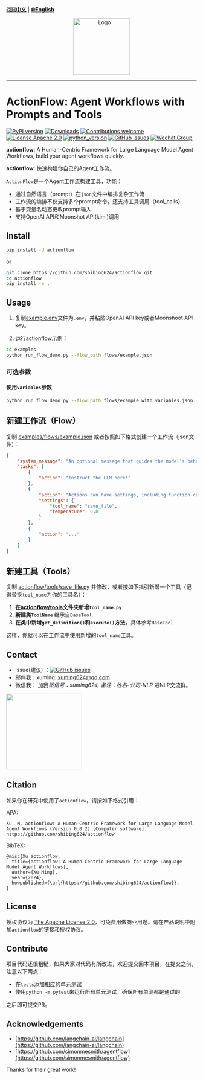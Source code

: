 [**🇨🇳中文**](https://github.com/shibing624/actionflow/blob/main/README.md) | [**🌐English**](https://github.com/shibing624/actionflow/blob/main/README_EN.md)

<div align="center">
  <a href="https://github.com/shibing624/actionflow">
    <img src="https://raw.githubusercontent.com/shibing624/actionflow/main/docs/logo.png" height="150" alt="Logo">
  </a>
</div>

-----------------

# ActionFlow: Agent Workflows with Prompts and Tools
[![PyPI version](https://badge.fury.io/py/actionflow.svg)](https://badge.fury.io/py/actionflow)
[![Downloads](https://static.pepy.tech/badge/actionflow)](https://pepy.tech/project/actionflow)
[![Contributions welcome](https://img.shields.io/badge/contributions-welcome-brightgreen.svg)](CONTRIBUTING.md)
[![License Apache 2.0](https://img.shields.io/badge/license-Apache%202.0-blue.svg)](LICENSE)
[![python_version](https://img.shields.io/badge/Python-3.5%2B-green.svg)](requirements.txt)
[![GitHub issues](https://img.shields.io/github/issues/shibing624/actionflow.svg)](https://github.com/shibing624/actionflow/issues)
[![Wechat Group](https://img.shields.io/badge/wechat-group-green.svg?logo=wechat)](#Contact)


**actionflow**: A Human-Centric Framework for Large Language Model Agent Workflows, build your agent workflows quickly. 

**actionflow**: 快速构建你自己的Agent工作流。

`ActionFlow`是一个Agent工作流构建工具，功能：

- 通过自然语言（prompt）在`json`文件中编排复杂工作流
- 工作流的编排不仅支持多个prompt命令，还支持工具调用（tool_calls）
- 基于变量名动态更改prompt输入
- 支持OpenAI API和Moonshot API(kimi)调用

## Install

```bash
pip install -U actionflow
```

or

```bash
git clone https://github.com/shibing624/actionflow.git
cd actionflow
pip install -e .
```

## Usage

1. 复制[example.env](https://github.com/shibing624/actionflow/blob/main/example.env)文件为`.env`，并粘贴OpenAI API key或者Moonshoot API key。

2. 运行actionflow示例：

```bash
cd examples
python run_flow_demo.py --flow_path flows/example.json
```
### 可选参数

#### 使用`variables`参数

```bash
python run_flow_demo.py --flow_path flows/example_with_variables.json --variables 'market=college students' 'price_point=$50'
```


## 新建工作流（Flow）

复制 [examples/flows/example.json](https://github.com/shibing624/actionflow/blob/main/examples/flows/example.json) 或者按照如下格式创建一个工作流（json文件）：

```json
{
    "system_message": "An optional message that guides the model's behavior.",
    "tasks": [
        {
            "action": "Instruct the LLM here!"
        },
        {
            "action": "Actions can have settings, including function calls and temperature, like so:",
            "settings": {
                "tool_name": "save_file",
                "temperature": 0.8
            }
        },
        {
            "action": "..."
        }
    ]
}
```

## 新建工具（Tools）

复制 [actionflow/tools/save_file.py](https://github.com/shibing624/actionflow/blob/main/actionflow/tools/save_file.py) 并修改，或者按如下指引新增一个工具（记得替换`tool_name`为你的工具名）：
1. **在[actionflow/tools](https://github.com/shibing624/actionflow/tree/main/actionflow/tools)文件夹新增`tool_name.py`**
2. **新建类`ToolName`** 继承自`BaseTool`
3. **在类中新增`get_definition()`和`execute()`方法**，具体参考`BaseTool`

这样，你就可以在工作流中使用新增的`tool_name`工具。 

## Contact

- Issue(建议)
  ：[![GitHub issues](https://img.shields.io/github/issues/shibing624/actionflow.svg)](https://github.com/shibing624/actionflow/issues)
- 邮件我：xuming: xuming624@qq.com
- 微信我： 加我*微信号：xuming624, 备注：姓名-公司-NLP* 进NLP交流群。

<img src="https://github.com/shibing624/actionflow/blob/main/docs/wechat.jpeg" width="200" />

## Citation

如果你在研究中使用了`actionflow`，请按如下格式引用：

APA:

```
Xu, M. actionflow: A Human-Centric Framework for Large Language Model Agent Workflows (Version 0.0.2) [Computer software]. https://github.com/shibing624/actionflow
```

BibTeX:

```
@misc{Xu_actionflow,
  title={actionflow: A Human-Centric Framework for Large Language Model Agent Workflows},
  author={Xu Ming},
  year={2024},
  howpublished={\url{https://github.com/shibing624/actionflow}},
}
```

## License

授权协议为 [The Apache License 2.0](/LICENSE)，可免费用做商业用途。请在产品说明中附加`actionflow`的链接和授权协议。

## Contribute

项目代码还很粗糙，如果大家对代码有所改进，欢迎提交回本项目，在提交之前，注意以下两点：

- 在`tests`添加相应的单元测试
- 使用`python -m pytest`来运行所有单元测试，确保所有单测都是通过的

之后即可提交PR。

## Acknowledgements 

- [https://github.com/langchain-ai/langchain](https://github.com/langchain-ai/langchain)
- [https://github.com/simonmesmith/agentflow](https://github.com/simonmesmith/agentflow)

Thanks for their great work!

